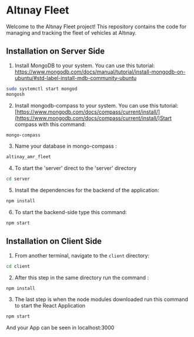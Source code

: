# Altınay Fleet

Welcome to the Altınay Fleet project! This repository contains the code for managing and tracking the fleet of vehicles at Altınay.


## Installation on Server Side

1. Install MongoDB to your system. You can use this tutorial: [https://www.mongodb.com/docs/manual/tutorial/install-mongodb-on-ubuntu/#std-label-install-mdb-community-ubuntu
](https://www.mongodb.com/docs/manual/tutorial/install-mongodb-on-ubuntu/#std-label-install-mdb-community-ubuntu
)

```bash
sudo systemctl start mongod
mongosh
```
2. Install mongodb-compass to your system. You can use this tutorial:[https://www.mongodb.com/docs/compass/current/install/](https://www.mongodb.com/docs/compass/current/install/)Start compass with this command:

```bash
mongo-compass
```

3. Name your database in mongo-compass : 

```bash
altinay_amr_fleet
```

4. To start the 'server' direct to the 'server' directory

```bash
cd server
```

5. Install the dependencies for the backend of the application:

```bash 
npm install
```

6. To start the backend-side type this command:

```bash
npm start
```

## Installation on Client Side


1. From another terminal, navigate to the `client` directory:

```bash
cd client
```

2. After this step in the same  directory run the command :  
```bash
npm install
```

3. The last step is when the node modules downloaded run this command to start the React Application

```bash
npm start
```

And your App can be seen in localhost:3000